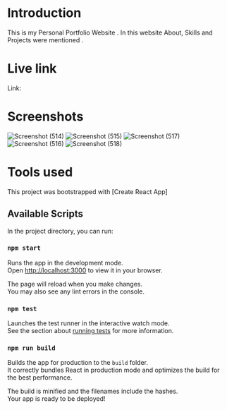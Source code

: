 # Introduction
This is my Personal Portfolio Website . In this website About, Skills and Projects were mentioned .

# Live link 
Link:
# Screenshots
![Screenshot (514)](https://user-images.githubusercontent.com/104431269/176541630-2fe07064-6a63-491e-a455-eb0fe2a09c5f.png)
![Screenshot (515)](https://user-images.githubusercontent.com/104431269/176542272-48a8f9bf-3b37-46e1-98d6-e7272aed2af6.png)
![Screenshot (517)](https://user-images.githubusercontent.com/104431269/176541694-e8f96788-4b04-4b18-a1f8-6d37723b858b.png)
![Screenshot (516)](https://user-images.githubusercontent.com/104431269/176541752-6369435b-0af3-4ee8-8216-fa7105c68047.png)
![Screenshot (518)](https://user-images.githubusercontent.com/104431269/176541771-e726e122-0b0c-4456-b2ab-7fe04df973fa.png)

# Tools used 

This project was bootstrapped with [Create React App]

## Available Scripts

In the project directory, you can run:

### `npm start`

Runs the app in the development mode.\
Open [http://localhost:3000](http://localhost:3000) to view it in your browser.

The page will reload when you make changes.\
You may also see any lint errors in the console.

### `npm test`

Launches the test runner in the interactive watch mode.\
See the section about [running tests](https://facebook.github.io/create-react-app/docs/running-tests) for more information.

### `npm run build`

Builds the app for production to the `build` folder.\
It correctly bundles React in production mode and optimizes the build for the best performance.

The build is minified and the filenames include the hashes.\
Your app is ready to be deployed!



